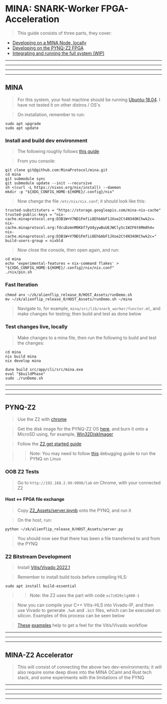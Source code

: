 # MINA: SNARK-Worker FPGA-Acceleration

> This guide consists of three parts, they cover: 

- [Developing on a MINA Node, locally](#mina)
- [Developing on the PYNQ-Z2 FPGA](#pynq-z2)
- [Integrating and running the full system (WIP)](#mina-z2-accelerator)

-----------
-----------
-----------
-----------

## MINA

> For this system, your host machine should be running [Ubuntu-18.04](https://ubuntu.com/tutorials/create-a-usb-stick-on-ubuntu#1-overview). I have not tested it on other distros / OS's

> On installation, remember to run:

```
sudo apt upgrade
sudo apt update
```

### Install and build dev environment

> The following roughly follows [this guide](https://github.com/MinaProtocol/mina/tree/develop/nix)

> From you console:

```
git clone git@github.com:MinaProtocol/mina.git
cd mina
git submodule sync
git submodule update --init --recursive
sh <(curl -L https://nixos.org/nix/install) --daemon
mkdir -p "${XDG_CONFIG_HOME-${HOME}/.config}/nix"
```

> Now change the file `/etc/nix/nix.conf`; it should look like this:

```
trusted-substituters = "https://storage.googleapis.com/mina-nix-cache"
trusted-public-keys = "nix-cache.minaprotocol.org:D3B1W+V7ND1Fmfii8EhbAbF1JXoe2Ct4N34OKChwk2c= nix-cache.minaprotocol.org:fdcuDzmnM0Kbf7yU4yywBuUEJWClySc1WIF6t6Mm8h4= nix-cache.minaprotocol.org:D3B1W+V7ND1Fmfii8EhbAbF1JXoe2Ct4N34OKChwk2c="
build-users-group = nixbld
```

> Now close the console, then open again, and run:

```
cd mina
echo 'experimental-features = nix-command flakes' > "${XDG_CONFIG_HOME-${HOME}/.config}/nix/nix.conf"
./nix/pin.sh
```

### Fast Iteration

```
chmod a+x ~/zk/alienflip_release_0/HOST_Assets/runDemo.sh
mv ~/zk/alienflip_release_0/HOST_Assets/runDemo.sh ~/mina
```

> Navigate to, for example, `mina/src/lib/snark_worker/functor.ml`, and make changes for testing; then build and test as done below

### Test changes live, locally

> Make changes to a mina file, then run the following to build and test the changes:

```
cd mina
nix build mina
nix develop mina
```

```
dune build src/app/cli/src/mina.exe
eval "$buildPhase"
sudo ./runDemo.sh
```

-----------
-----------
-----------

## PYNQ-Z2

> Use the Z2 with [chrome](https://www.google.com/intl/en_uk/chrome/)

> Get the disk image for the PYNQ-Z2 OS [here](http://www.pynq.io/board.html?_ga=2.95031516.1375262492.1660482686-74601426.1660347361), and burn it onto a MicroSD using, for example, [Win32DiskImager](https://wiki.ubuntu.com/Win32DiskImager)

> Follow the [Z2 get started guide](https://pynq.readthedocs.io/en/latest/getting_started/pynq_z2_setup.html)

> > Note: You may need to follow [this](https://discuss.pynq.io/t/static-ip-adress-configuration-issue/3259) debugging guide to run the PYNQ on Linux

### OOB Z2 Tests

> Go to `http://192.168.2.99:9090/lab` on Chrome, with your connected Z2

#### Host <-> FPGA file exchange

> Copy [Z2_Assets/server.ipynb](./Z2_Assets/server.ipynb) onto the PYNQ, and run it

> On the host, run:

```
python ~/zk/alienflip_release_0/HOST_Assets/server.py
```

> You should now see that there has been a file transferred to and from the PYNQ

### Z2 Bitstream Development

> Install [Vitis/Vivado 2022.1](https://www.xilinx.com/support/download.html)

> Remember to install build tools before compiling HLS:

```
sudo apt install build-essential
```

> > Note: the Z2 uses the part with code `xc7z020clg400-1`

> Now you can compile your C++ Vitis-HLS into Vivado-IP, and then use Vivado to generate `.hwh` and `.bit` files, which can be executed on silicon. Examples of this process can be seen below

> [These](https://www.youtube.com/channel/UCzBjN3CfLvZLRBoIwP5qZ_A/videos) [examples](https://pp4fpgas.readthedocs.io/en/latest/) help to get a feel for the Vitis/Vivado workflow

-----------
-----------
-----------

## MINA-Z2 Accelerator 

> This will consist of connecting the above two dev-environments; it will also require some deep dives into the MINA OCaml and Rust tech stack, and some experiments with the limitations of the PYNQ

-----------
-----------
-----------
-----------